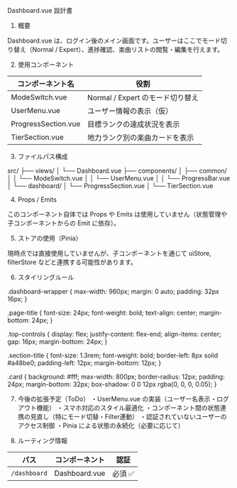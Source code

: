 Dashboard.vue 設計書

1. 概要

Dashboard.vue は、ログイン後のメイン画面です。ユーザーはここでモード切り替え（Normal / Expert）、進捗確認、楽曲リストの閲覧・編集を行えます。

2. 使用コンポーネント


| コンポーネント名        | 役割                                 |
|-------------------------|--------------------------------------|
| ModeSwitch.vue          | Normal / Expert のモード切り替え     |
| UserMenu.vue            | ユーザー情報の表示（仮）             |
| ProgressSection.vue     | 目標ランクの達成状況を表示           |
| TierSection.vue         | 地力ランク別の楽曲カードを表示       |

3. ファイルパス構成

src/
├── views/
│   └── Dashboard.vue
├── components/
│   ├── common/
│   │   └── ModeSwitch.vue
│   │   └── UserMenu.vue
│   │   └── ProgressBar.vue
│   └── dashboard/
│       └── ProgressSection.vue
│       └── TierSection.vue

4. Props / Emits

このコンポーネント自体では Props や Emits は使用していません（状態管理や子コンポーネントからの Emit に依存）。

5. ストアの使用（Pinia）

現時点では直接使用していませんが、子コンポーネントを通じて uiStore, filterStore などと連携する可能性があります。

6. スタイリングルール

.dashboard-wrapper {
  max-width: 960px;
  margin: 0 auto;
  padding: 32px 16px;
}

.page-title {
  font-size: 24px;
  font-weight: bold;
  text-align: center;
  margin-bottom: 24px;
}

.top-controls {
  display: flex;
  justify-content: flex-end;
  align-items: center;
  gap: 16px;
  margin-bottom: 24px;
}

.section-title {
  font-size: 1.3rem;
  font-weight: bold;
  border-left: 8px solid #a48be0;
  padding-left: 12px;
  margin-bottom: 12px;
}

.card {
  background: #fff;
  max-width: 800px;
  border-radius: 12px;
  padding: 24px;
  margin-bottom: 32px;
  box-shadow: 0 0 12px rgba(0, 0, 0, 0.05);
}

7. 今後の拡張予定（ToDo）
・UserMenu.vue の実装（ユーザー名表示・ログアウト機能）
・スマホ対応のスタイル最適化
・コンポーネント間の状態連携の見直し（特にモード切替・Filter連動）
・認証されていないユーザーのアクセス制御
・Pinia による状態の永続化（必要に応じて）


8. ルーティング情報

| パス           | コンポーネント       | 認証   |
| ------------ | ------------- | ---- |
| `/dashboard` | Dashboard.vue | 必須 ✅ |


